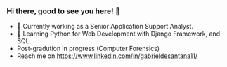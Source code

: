 ### Hi there, good to see you here! 👋
- 🔭 Currently working as a Senior Application Support Analyst.
- 🌱 Learning Python for Web Development with Django Framework, and SQL.
- Post-gradution in progress (Computer Forensics)
-  Reach me on https://www.linkedin.com/in/gabrieldesantana11/

<!--
**Gabriel707/Gabriel707** is a ✨ _special_ ✨ repository because its `README.md` (this file) appears on your GitHub profile.

Here are some ideas to get you started:

- 🔭 I’m currently working as a Senior Application Management Analyst
- 🌱 I’m currently learning Python for API development with Django Framework, and PostGreSQL
- 😄 Pronouns: He/Him

-->
